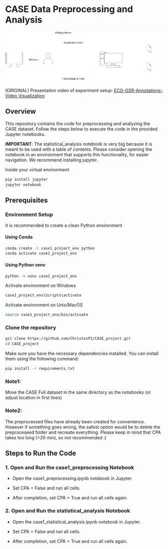 # CASE Data Preprocessing and Analysis
<p align="center">
  <img src="readme_images/data_acquisition.png" alt="Experiment setup">
</p>

(ORIGINAL) Presentation video of experiment setup:
[ECG-GSR-Annotations-Video Visualization](https://youtu.be/-avJuYvJ5Aw)

## Overview
This repository contains the code for preprocessing and analyzing the CASE dataset. Follow the steps below to execute the code in the provided Jupyter notebooks.

**IMPORTANT**: The statistical_analysis notebook is very big because it is meant to be used with a table of contents. Please consider opening the notebook in an environment that supports this functionality, for easier navigation. We recommend installing jupyter.

Inside your virtual environment
```bash
pip install jupyter
jupyter notebook
```

## Prerequisites

### Environment Setup
It is recommended to create a clean Python environment
#### Using Conda
```bash
conda create -n case1_project_env python
conda activate case1_project_env
```

#### Using Python venv
```bash
python -m venv case1_project_env
```
Activate environment on Windows
```bash
case1_project_env\Scripts\activate
```
Activate environment on Unix/MacOS
```bash
source case1_project_env/bin/activate
```

### Clone the repository
```bash
git clone https://github.com/ChristosP1/CASE_project.git
cd CASE_project
```
Make sure you have the necessary dependencies installed. You can install them using the following command:
```bash
pip install -r requirements.txt
```
### Note1: 
Move the CASE Full dataset in the same directory as the notebooks (or adjust location in first lines)
### Note2: 
The preprocessed files have already been created for convenience. However if something goes wrong, the safest option would be to delete the preproceseed folder and recreate everything. Please keep in mind that CPA takes too long (>20 min), so not recommended :)

## Steps to Run the Code
### 1. Open and Run the case1_preprocessing Notebook

- Open the case1_preprocessing.ipynb notebook in Jupyter.

- Set CPA = False and run all cells.

- After completion, set CPA = True and run all cells again.

### 2. Open and Run the statistical_analysis Notebook
- Open the case1_statistical_analysis.ipynb notebook in Jupyter.

- Set CPA = False and run all cells.

- After completion, set CPA = True and run all cells again.


